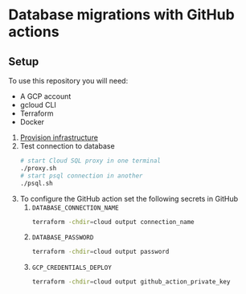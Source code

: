 # Database migrations with GitHub actions

## Setup

To use this repository you will need:
- A GCP account
- gcloud CLI 
- Terraform
- Docker

1. [Provision infrastructure](./cloud/README.md)
2. Test connection to database
   ```bash
   # start Cloud SQL proxy in one terminal
   ./proxy.sh
   # start psql connection in another
   ./psql.sh
   ```
3. To configure the GitHub action set the following secrets in GitHub
   1. `DATABASE_CONNECTION_NAME`
      ```bash
      terraform -chdir=cloud output connection_name
      ```
   2. `DATABASE_PASSWORD`
      ```bash
      terraform -chdir=cloud output password
      ```   
   3. `GCP_CREDENTIALS_DEPLOY`
      ```bash
      terraform -chdir=cloud output github_action_private_key
      ```
